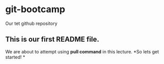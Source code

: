 # git-bootcamp
Our tet github repository
## This is our first README file.

We are about to attempt using **pull command** in this lecture.
*So lets get started! *
